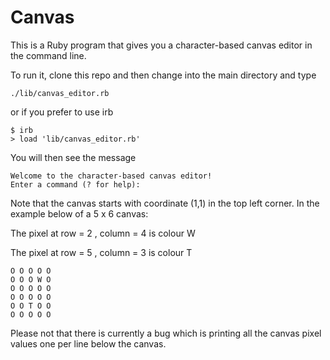 # Canvas

This is a Ruby program that gives you a character-based canvas editor in the command line.

To run it, clone this repo and then change into the main directory and type
```
./lib/canvas_editor.rb
```
or if you prefer to use irb
```
$ irb
> load 'lib/canvas_editor.rb'
```
You will then see the message
```
Welcome to the character-based canvas editor!
Enter a command (? for help):
```
 
Note that the canvas starts with coordinate (1,1) in the top left corner. In the example below of a 5 x 6 canvas:

The pixel at row = 2 , column = 4 is colour W

The pixel at row = 5 , column = 3 is colour T
```
O O O O O
O O O W O
O O O O O
O O O O O
O O T O O
O O O O O
```
Please not that there is currently a bug which is printing all the canvas pixel values one per line below the canvas.

